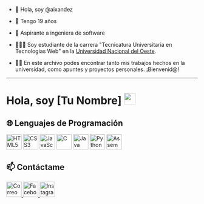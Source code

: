 - 👋 Hola, soy @aixandez
- 🎉 Tengo 19 años
- 💼 Aspirante a ingeniera de software
- 👩🏻‍💻 Soy estudiante de la carrera "Tecnicatura Universitaria en Tecnologias Web" en la [Universidad Nacional del Oeste](https://www.uno.edu.ar/oferta-academica/tecnicaturas/tec-univ-en-tecnologias-web.html).

- ✍🏻 En este archivo podes encontrar tanto mis trabajos hechos en la universidad, como apuntes y proyectos personales. ¡Bienvenid@!

-------------------------

# Hola, soy [Tu Nombre] <img src="https://media.giphy.com/media/hvRJCLFzcasrR4ia7z/giphy.gif" width="30px">

## 🌐 Lenguajes de Programación
<p align="left">
  <img src="https://cdn.jsdelivr.net/gh/devicons/devicon/icons/html5/html5-original.svg" title="HTML5" alt="HTML5" width="40" height="40"/>
  <img src="https://cdn.jsdelivr.net/gh/devicons/devicon/icons/css3/css3-original.svg" title="CSS3" alt="CSS3" width="40" height="40"/>
  <img src="https://cdn.jsdelivr.net/gh/devicons/devicon/icons/javascript/javascript-original.svg" title="JavaScript" alt="JavaScript" width="40" height="40"/>
  <img src="https://cdn.jsdelivr.net/gh/devicons/devicon/icons/c/c-original.svg" title="C" alt="C" width="40" height="40"/>
  <img src="https://cdn.jsdelivr.net/gh/devicons/devicon/icons/java/java-original.svg" title="Java" alt="Java" width="40" height="40"/>
  <img src="https://cdn.jsdelivr.net/gh/devicons/devicon/icons/python/python-original.svg" title="Python" alt="Python" width="40" height="40"/>
  <img src="https://cdn.jsdelivr.net/gh/devicons/devicon/icons/bash/bash-original.svg" title="Assembler" alt="Assembler" width="40" height="40"/>
</p>

## 📫 Contáctame
<p align="left">
  <a href="mailto:tuemail@example.com" target="_blank">
    <img src="https://cdn.jsdelivr.net/gh/devicons/devicon/icons/google/google-original.svg" title="Correo" alt="Correo" width="40" height="40"/>
  </a>
  <a href="https://facebook.com/tuusuario" target="_blank">
    <img src="https://cdn.jsdelivr.net/gh/devicons/devicon/icons/facebook/facebook-original.svg" title="Facebook" alt="Facebook" width="40" height="40"/>
  </a>
  <a href="https://instagram.com/tuusuario" target="_blank">
    <img src="https://cdn.jsdelivr.net/gh/devicons/devicon/icons/instagram/instagram-original.svg" title="Instagram" alt="Instagram" width="40" height="40"/>
  </a>
</p>
